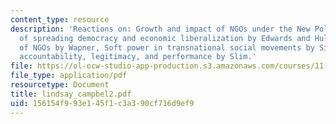 ```yaml
---
content_type: resource
description: 'Reactions on: Growth and impact of NGOs under the New Policy Agenda
  of spreading democracy and economic liberalization by Edwards and Hulme, Accountability
  of NGOs by Wapner, Soft power in transnational social movements by Sikkink, NGO
  accountability, legitimacy, and performance by Slim.'
file: https://ol-ocw-studio-app-production.s3.amazonaws.com/courses/11-363-civil-society-and-the-environment-spring-2005/156154f993e145f1c3a390cf716d9ef9_lindsay_campbel2.pdf
file_type: application/pdf
resourcetype: Document
title: lindsay_campbel2.pdf
uid: 156154f9-93e1-45f1-c3a3-90cf716d9ef9
---
```

